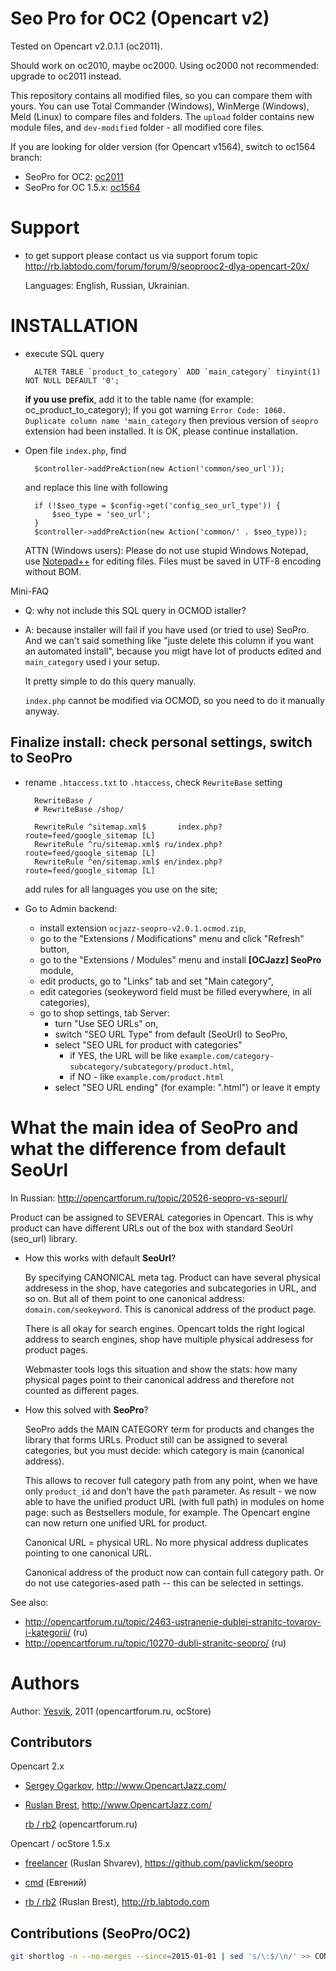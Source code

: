 # Seo Pro for OC2 (Opencart v2)

Tested on Opencart v2.0.1.1 (oc2011).

Should work on oc2010, maybe oc2000. Using oc2000 not recommended: upgrade to oc2011 instead.

This repository contains all modified files, so you can compare them with yours.
You can use Total Commander (Windows), WinMerge (Windows), Meld (Linux) to
compare files and folders. The `upload` folder contains new module files, and
`dev-modified` folder - all modified core files.

If you are looking for older version (for Opencart v1564), switch to oc1564 branch:

* SeoPro for OC2: [oc2011](https://github.com/rb2/opencart-seopro/tree/oc2011)
* SeoPro for OC 1.5.x: [oc1564](https://github.com/rb2/opencart-seopro/tree/oc1564)

# Support

*   to get support please contact us via support forum topic
    <http://rb.labtodo.com/forum/forum/9/seoprooc2-dlya-opencart-20x/>

    Languages: English, Russian, Ukrainian.


# INSTALLATION

* execute SQL query

        ALTER TABLE `product_to_category` ADD `main_category` tinyint(1) NOT NULL DEFAULT '0';

    **if you use prefix**, add it to the table name (for example: oc_product_to_category);
    If you got warning `Error Code: 1060. Duplicate column name 'main_category` then previous version of `seopro` extension had been installed. It is OK, please continue installation.

* Open file `index.php`, find

        $controller->addPreAction(new Action('common/seo_url'));

    and replace this line with following

        if (!$seo_type = $config->get('config_seo_url_type')) {
            $seo_type = 'seo_url';
        }
        $controller->addPreAction(new Action('common/' . $seo_type));

    ATTN (Windows users): Please do not use stupid Windows Notepad, use
    [Notepad++](http://notepad-plus-plus.org/) for editing files. Files must be
    saved in UTF-8 encoding without BOM.

Mini-FAQ

- Q: why not include this SQL query in OCMOD istaller?
- A: because installer will fail if you have used (or tried to use) SeoPro.
    And we can't said something like "juste delete this column if you want an
    automated install", because you migt have lot of products edited and
    `main_category` used i your setup.

    It pretty simple to do this query manually.

    `index.php` cannot be modified via OCMOD, so you need to do it manually anyway.


## Finalize install: check personal settings, switch to SeoPro

* rename `.htaccess.txt` to `.htaccess`, check `RewriteBase` setting

        RewriteBase /
        # RewriteBase /shop/

        RewriteRule ^sitemap.xml$       index.php?route=feed/google_sitemap [L]
        RewriteRule ^ru/sitemap.xml$ ru/index.php?route=feed/google_sitemap [L]
        RewriteRule ^en/sitemap.xml$ en/index.php?route=feed/google_sitemap [L]

    add rules for all languages you use on the site;

* Go to Admin backend:
    *   install extension `ocjazz-seopro-v2.0.1.ocmod.zip`,
    *   go to the "Extensions / Modifications" menu and click "Refresh" button,
    *   go to the "Extensions / Modules" menu and install **[OCJazz] SeoPro** module,
    *   edit products, go to "Links" tab and set "Main category",
    *   edit categories (seokeyword field must be filled everywhere, in all
        categories),
    *   go to shop settings, tab Server:
        - turn "Use SEO URLs" on,
        - switch "SEO URL Type" from default (SeoUrl) to SeoPro,
        - select "SEO URL for product with categories"
            - if YES, the URL will be like `example.com/category-subcategory/subcategory/product.html`,
            - if NO - like `example.com/product.html`
        - select "SEO URL ending" (for example: ".html") or leave it empty


# What the main idea of SeoPro and what the difference from default SeoUrl

In Russian: <http://opencartforum.ru/topic/20526-seopro-vs-seourl/>

Product can be assigned to SEVERAL categories in Opencart. This is why product
can have different URLs out of the box with standard SeoUrl (seo_url) library.

*   How this works with default **SeoUrl**?

    By specifying CANONICAL meta tag. Product can have several physical
    addresess in the shop, have categories and subcategories in URL, and so on.
    But all of them point to one canonical address: `domain.com/seokeyword`.
    This is canonical address of the product page.

    There is all okay for search engines. Opencart tolds the right logical
    address to search engines, shop have multiple physical addresess for product
    pages.

    Webmaster tools logs this situation and show the stats: how many physical
    pages point to their canonical address and therefore not counted as
    different pages.

*  How this solved with **SeoPro**?

    SeoPro adds the MAIN CATEGORY term for products and changes the library that
    forms URLs. Product still can be assigned to several categories, but you
    must decide: which category is main (canonical address).

    This allows to recover full category path from any point, when we have only
    `product_id` and don't have the `path` parameter. As result - we now able to
    have the unified product URL (with full path) in modules on home page: such
    as Bestsellers module, for example. The Opencart engine can now return one
    unified URL for product.

    Canonical URL = physical URL. No more physical address duplicates pointing
    to one canonical URL.

    Canonical address of the product now can contain full category path. Or do
    not use categories-ased path -- this can be selected in settings.

See also:

* <http://opencartforum.ru/topic/2463-ustranenie-dublei-stranitc-tovarov-i-kategorii/> (ru)
* <http://opencartforum.ru/topic/10270-dubli-stranitc-seopro/> (ru)




# Authors

Author: [Yesvik](http://opencartforum.ru/user/6876-yesvik/), 2011
(opencartforum.ru, ocStore)

## Contributors

Opencart 2.x

*   [Sergey Ogarkov](https://github.com/ose1955/), <http://www.OpencartJazz.com/>

*   [Ruslan Brest](http://rb.labtodo.com), <http://www.OpencartJazz.com/>

    [rb / rb2](https://opencartforum.com/user/10112-rb2/) (opencartforum.ru)



Opencart / ocStore 1.5.x

*   [freelancer](https://opencartforum.com/user/12381-freelancer/)
    (Ruslan Shvarev), <https://github.com/pavlickm/seopro>

*   [cmd](https://opencartforum.com/user/20535-cmd/)
    (Евгений)

*   [rb / rb2](https://opencartforum.com/user/10112-rb2/)
    (Ruslan Brest), <http://rb.labtodo.com>

## Contributions (SeoPro/OC2)

````sh
git shortlog -n --no-merges --since=2015-01-01 | sed 's/\:$/\n/' >> CONTRIBUTORS.md
````
